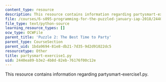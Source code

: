 ```yaml
---
content_type: resource
description: This resource contains information regarding partysmart-exercise1.py.
file: /courses/6-s095-programming-for-the-puzzled-january-iap-2018/2440ea89b3e24b8d82eb76176f00c12e_partysmart-exercise1.py
file_type: text/python-source
learning_resource_types: []
ocw_type: OCWFile
parent_title: 'Puzzle 2: The Best Time to Party'
parent_type: CourseSection
parent_uid: 1bda9694-81e8-db21-7d35-9d2d91022dc5
resourcetype: Other
title: partysmart-exercise1.py
uid: 2440ea89-b3e2-4b8d-82eb-76176f00c12e
---
```

This resource contains information regarding partysmart-exercise1.py.

